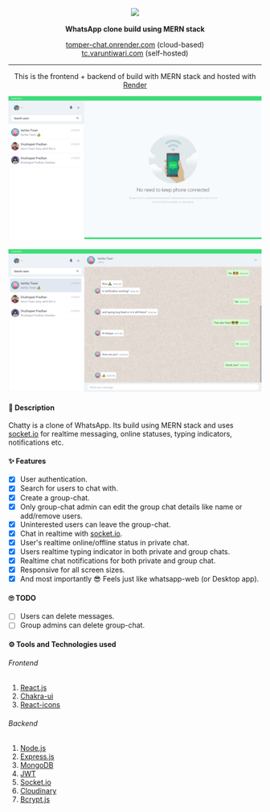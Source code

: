 <p align='center'>
<img src='./client/src/assets/loTomperChatgo.svg'  width='25%'>
</p>
<p align='center'>
<b>WhatsApp clone build using MERN stack</b>
</p>
<p align='center'>
<a href='https://tomper-chat.onrender.com/' target='_blank'>tomper-chat.onrender.com</a> (cloud-based)
<br/>
<a href='https://tc.varuntiwari.com' target='_blank'>tc.varuntiwari.com</a> (self-hosted)
</p>

---

<p align='center'>
This is the frontend + backend of  build with MERN stack and hosted with <a href='https://www.render.com/' target='_blank'>Render</a>
</p>
<p align='center'>
<img src='./assets/dp1.PNG' >
<br>
<br>
<img src='./assets/dp2.PNG' >
</p>

#### 🧾 Description

Chatty is a clone of WhatsApp. Its build using MERN stack and uses <a href='https://socket.io/'>socket.io</a> for realtime messaging, online statuses, typing indicators, notifications etc.

#### ✨ Features

- [x] User authentication.
- [x] Search for users to chat with.
- [x] Create a group-chat.
- [x] Only group-chat admin can edit the group chat details like name or add/remove users.
- [x] Uninterested users can leave the group-chat.
- [x] Chat in realtime with <a href='https://socket.io/'>socket.io</a>.
- [x] User's realtime online/offline status in private chat.
- [x] Users realtime typing indicator in both private and group chats.
- [x] Realtime chat notifications for both private and group chat.
- [x] Responsive for all screen sizes.
- [x] And most importantly 😎 Feels just like whatsapp-web (or Desktop app).

#### 🙄 TODO

- [ ] Users can delete messages.
- [ ] Group admins can delete group-chat.

#### ⚙ Tools and Technologies used

###### Frontend

1. [React.js](https://reactjs.org/)
2. [Chakra-ui](https://chakra-ui.com/)
3. [React-icons](https://react-icons.github.io/react-icons/)

###### Backend

1. [Node.js](https://nodejs.org/en/)
2. [Express.js](https://expressjs.com/)
3. [MongoDB](https://www.mongodb.com/)
4. [JWT](https://jwt.io/)
5. [Socket.io](https://socket.io/)
6. [Cloudinary](https://cloudinary.com/)
7. [Bcrypt.js](https://github.com/dcodeIO/bcrypt.js)
